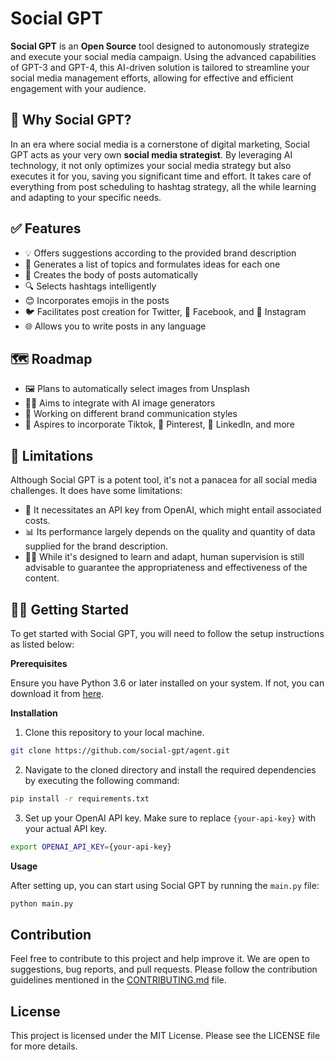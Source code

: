 # Social GPT

**Social GPT** is an **Open Source** tool designed to autonomously strategize and execute your social media campaign. Using the advanced capabilities of GPT-3 and GPT-4, this AI-driven solution is tailored to streamline your social media management efforts, allowing for effective and efficient engagement with your audience.

## 🤖 Why Social GPT?

In an era where social media is a cornerstone of digital marketing, Social GPT acts as your very own **social media strategist**. By leveraging AI technology, it not only optimizes your social media strategy but also executes it for you, saving you significant time and effort. It takes care of everything from post scheduling to hashtag strategy, all the while learning and adapting to your specific needs.

## ✅ Features

- 💡 Offers suggestions according to the provided brand description
- 📝 Generates a list of topics and formulates ideas for each one
- 🤖 Creates the body of posts automatically
- 🔍 Selects hashtags intelligently
- 😊 Incorporates emojis in the posts
- 🐦 Facilitates post creation for Twitter, 📘 Facebook, and 📸 Instagram
- 🌐 Allows you to write posts in any language

## 🗺️ Roadmap
- 🖼️ Plans to automatically select images from Unsplash
- 👩‍🎨 Aims to integrate with AI image generators
- 📣 Working on different brand communication styles
- 🕺 Aspires to incorporate Tiktok, 📌 Pinterest, 💼 LinkedIn, and more


## 🛑 Limitations

Although Social GPT is a potent tool, it's not a panacea for all social media challenges. It does have some limitations:

- 🔑 It necessitates an API key from OpenAI, which might entail associated costs.
- 📊 Its performance largely depends on the quality and quantity of data supplied for the brand description.
- 🧑‍💻 While it's designed to learn and adapt, human supervision is still advisable to guarantee the appropriateness and effectiveness of the content.

## 🙌🏼 Getting Started

To get started with Social GPT, you will need to follow the setup instructions as listed below:

**Prerequisites**

Ensure you have Python 3.6 or later installed on your system. If not, you can download it from [here](https://www.python.org/downloads/).

**Installation**

1. Clone this repository to your local machine.

```bash
git clone https://github.com/social-gpt/agent.git
```

2. Navigate to the cloned directory and install the required dependencies by executing the following command:

```bash
pip install -r requirements.txt
```

3. Set up your OpenAI API key. Make sure to replace `{your-api-key}` with your actual API key.

```bash
export OPENAI_API_KEY={your-api-key}
```

**Usage**

After setting up, you can start using Social GPT by running the `main.py` file:

```bash
python main.py
```

## Contribution

Feel free to contribute to this project and help improve it. We are open to suggestions, bug reports, and pull requests. Please follow the contribution guidelines mentioned in the [CONTRIBUTING.md](https://githum.com/social-gpt/agent/CONTRIBUTING.md) file.

## License

This project is licensed under the MIT License. Please see the LICENSE file for more details.